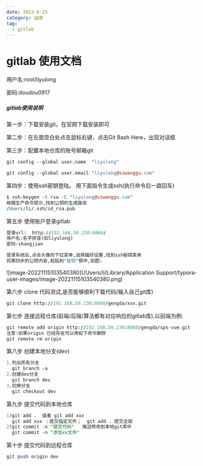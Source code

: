 ```yaml
---
date: 2013-6-25
category: 运维
tag:
  - gitlab
---
```

#  gitlab 使用文档                                           

用户名:root/liyulong

密码:doudou0917

##### gitlab使用说明

第一步：下载安装git，在官网下载安装即可

第二步：在左面空白处点击鼠标右键，点击Git Bash Here，出现对话框

第三步：配置本地仓库的账号邮箱git

```perl
git config --global user.name  "liyulong"

git config --global user.email "liyulong@szwanggu.com"
```



第四步：使用ssh密钥登陆。
用下面指令生成ssh(执行命令后一路回车)

```perl
$ ssh-keygen -t rsa -C "liyulong@szwanggu.com"
根据生产命令提示,找到公钥的生成路径
/Users/li/.ssh/id_rsa.pub
```

第五步 使用账户登录gitlab

```perl
登录url:  http://192.168.50.230:8060/
用户名:名字拼音(如liyulong)
密码:shangjian

登录系统后,点击头像的下拉菜单,选择偏好设置,找到ssh秘钥菜单
将第四步的公钥内容,粘贴到"秘钥"框中,如图:
```

![image-20221115103540380](/Users/li/Library/Application Support/typora-user-images/image-20221115103540380.png)





第六步 clone 代码测试,是否能够顺利下载代码(输入自己git库)

```perl
git clone http://192.168.50.230:8060/gengda/xxx.git
```

第七步 连接远程仓库(前端/后端/算法都有对应响应的gitlab库),以前端为例:

```perl
git remote add origin http://192.168.50.230:8060/gengda/sps-vue.git
注意:如果origin 已经存在可以用如下命令删除
git remote rm origin
```

第八步 创建本地分支(dev)

```perl
1.列出所有分支
  git branch -a
2.创建dev分支
  git branch dev
3.切换分支
  git checkout dev
```

第九步 提交代码到本地仓库

```perl
1)git add .  或者 git add xxx
  git add xxx ：提交指定文件；  git add . 提交全部
2)git commit -m "提交代码"   推送修改到本地git库中
  git commit -m "添加xx文件"
```



第十步 提交代码到远程仓库

```perl
git push origin dev
```

